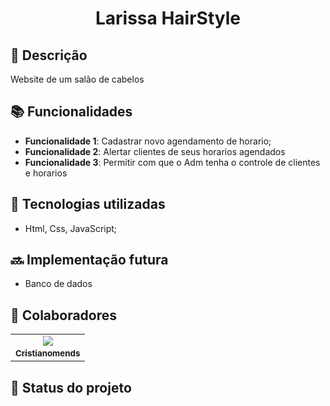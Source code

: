 <h1 align="center">Larissa HairStyle</h1>

## :memo: Descrição
Website de um salão de cabelos

## :books: Funcionalidades
* <b>Funcionalidade 1</b>: Cadastrar novo agendamento de horario;
* <b>Funcionalidade 2</b>: Alertar clientes de seus horarios agendados
* <b>Funcionalidade 3</b>: Permitir com que o Adm tenha o controle de clientes e horarios

## :wrench: Tecnologias utilizadas
* Html, Css, JavaScript;

## :soon: Implementação futura
* Banco de dados

## :handshake: Colaboradores
<table>
  <tr>
    <td align="center">
    <img src="https://user-images.githubusercontent.com/116528159/217396971-cb301bd1-fc6f-4f6d-991b-6338b8e7a733.png" />
      <a href="http://github.com/CristianoMends">
       <br>
        <sub>
          <b>Cristianomends</b>
        </sub>
      </a>
    </td>
  </tr>
</table>

## :dart: Status do projeto
